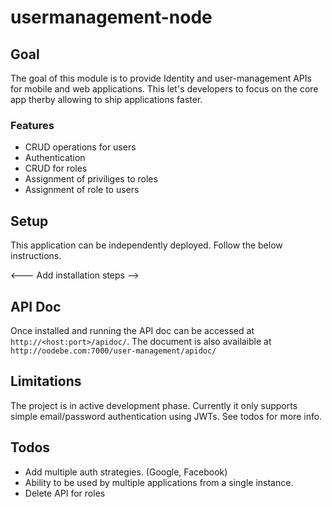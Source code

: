 # usermanagement-node

## Goal
The goal of this module is to provide Identity and user-management APIs for mobile and web applications. This let's developers to focus on the core app therby allowing to ship applications faster.

### Features
- CRUD operations for users
- Authentication
- CRUD for roles
- Assignment of priviliges to roles
- Assignment of role to users

## Setup
This application can be independently deployed.
Follow the below instructions.

<--- Add installation steps -->

## API Doc
Once installed and running the API doc can be accessed at `http://<host:port>/apidoc/`. The document is also availaible at `http://oodebe.com:7000/user-management/apidoc/`

## Limitations
The project is in active development phase. Currently it only supports simple email/password authentication using JWTs. See todos for more info.

## Todos
- Add multiple auth strategies. (Google, Facebook)
- Ability to be used by multiple applications from a single instance.
- Delete API for roles
